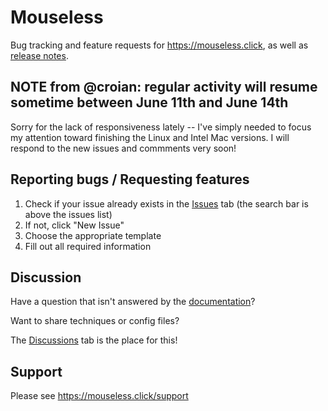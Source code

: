 # Mouseless

Bug tracking and feature requests for <https://mouseless.click>, as well as [release notes](https://github.com/croian/mouseless/releases).

## NOTE from @croian: regular activity will resume sometime between June 11th and June 14th

Sorry for the lack of responsiveness lately -- I've simply needed to focus my attention toward finishing the Linux and Intel Mac versions. I will respond to the new issues and commments very soon!

## Reporting bugs / Requesting features

1. Check if your issue already exists in the [Issues](https://github.com/croian/mouseless/issues) tab (the search bar is above the issues list) 
2. If not, click "New Issue"
3. Choose the appropriate template
4. Fill out all required information

## Discussion

Have a question that isn't answered by the [documentation](https://mouseless.click/docs/)?

Want to share techniques or config files?

The [Discussions](https://github.com/croian/mouseless-issues/discussions) tab is the place for this!

## Support

Please see https://mouseless.click/support
